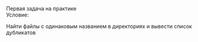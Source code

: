Первая задача на практике <br/>
Условие: <br/>

Найти файлы с одинаковым названием в директориях и вывести список дубликатов
